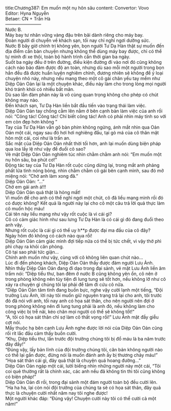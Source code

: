 title:Chương387: Em muốn một nụ hôn sâu
content:
Convertor: Vovo<br>Editor: Hyna Nguyễn<br>Betaer: CN + Trần Hà<br>————————<br>Nước B.<br>Máy bay tư nhân vững vàng đậu trên bãi dành riêng cho máy bay.<br>Đoàn người di chuyển về khách sạn, tối nay chỉ nghỉ ngơi dưỡng sức.<br>Nước B bây giờ chính trị không yên, bọn người Tư Dạ Hàn thật sự muốn đến địa điểm cần bàn chuyện nhưng không thể dùng máy bay được, chỉ có thể tự mình đi xe thôi, toàn bộ hành trình cần thời gian ba ngày.<br>Suốt ba ngày đều ở trên đường, điều kiện đường đi vào nơi đó cũng không cách nào bảo đảm được độ an toàn, nhưng dù sao mỗi một người trong bọn hắn đều đã được huấn luyện nghiêm chỉnh, đương nhiên sẽ không để ý loại chuyện nhỏ này, nhưng nếu mang theo một cô gái chân yếu tay mềm như Diệp Oản Oản lại là một chuyện khác, điều này làm cho trong lòng mọi người khó tránh khỏi có nhiều bất mãn.<br>Dù sao lần đàm phán này là vô cùng quan trọng không cho phép có chút không may nào.<br>Đến khách sạn, Tư Dạ Hàn liền bắt đầu tiến vào trạng thái làm việc.<br>Diệp Oản Oản tay chống cằm lên nằm ở bên cạnh bàn làm việc của anh rồi nói: “Công tác! Công tác! Chỉ biết công tác! Anh có phải nhìn máy tính so với em còn đẹp hơn không ”<br>Tay của Tư Dạ Hàn vẫn gõ bàn phím không ngừng, ánh mắt nhìn qua Oản Oản một cái, ngay sau đó hơi hơi nghiêng đầu, tại gò má của cô thân mật hôn một cái, coi như là trấn an.<br>Sắc mặt của Diệp Oản Oản nhất thời tối hơn, anh lại muốn dùng biện pháp qua loa lấy lệ như vậy để đuổi cô sao?<br>Vẻ mặt Diệp Oản Oản nghiêm túc nhìn chằm chằm anh nói: “Em muốn một nụ hôn sâu, ba phút cơ!”<br>Động tác tay của Tư Dạ Hàn rốt cuộc cũng dừng lại, trong mắt anh phảng phất lửa tình nóng bỏng, nhìn chằm chằm cô gái bên cạnh mình, sau đó mở miệng nói: “Chờ anh làm xong đã.”<br>Diệp Oản Oản: “…”<br>Chờ em gái anh á!!!<br>Diệp Oản Oản quả thật là hỏng mất!<br>Vì muốn để cho anh có thể nghỉ ngơi một chút, cô đã liều mạng mình rồi đó có được không? Kết quả là người này lại cho cô một câu trả lời quả thực làm cô muốn hộc máu!<br>Cái tên này liều mạng như vậy rốt cuộc là vì cái gì?<br>Cô có cảm giác hình như sau lưng Tư Dạ Hàn là có cái gì đó đang đuổi theo anh vậy.<br>Nhưng rốt cuộc là cái gì có thể uy h**p được đại ma đầu của cô đây?<br>Ngày hôm đó không có cách nào qua rồi!<br>Diệp Oản Oản cảm giác mình đợi tiếp nữa có thể bị tức chết, vì vậy thở phì phì chạy ra khỏi căn phòng.<br>Cô tại sao phải tức giận…<br>Chính anh muốn như vậy, cùng với cô không liên quan chút nào…<br>Lúc đi đến phòng khách, Diệp Oản Oản thấy được đám người Lưu Ảnh.<br>Nhìn thấy Diệp Oản Oản đang đi dạo trong đại sảnh, vẻ mặt Lưu Ảnh liền âm trầm nói: “Diệp tiểu thư, ban đêm ở nước B cũng không yên ổn, cô nên ở trong phòng không nên tùy tiện đi lung tung sẽ tốt hơn, nếu không lỡ như cô xảy ra chuyện gì chúng tôi lại phải để tâm đi cứu cô nữa.<br>“Diệp Oản Oản tâm tình đang buồn bực, nghe vậy cười lạnh một tiếng, “Đội trưởng Lưu Ảnh, lời này tôi muốn giữ nguyên trạng trả lại cho anh, tôi trước đó đã nói với anh, tối nay anh có họa sát thân, cho nên người nên đợi ở trong phòng không nên đi lung tung phải là anh đó, nếu không làm cho công việc bị trễ nãi, kéo chân mọi người có thể sẽ không tốt!”<br>“A, tôi có họa sát thân chỉ sợ làm cô thất vọng rồi!” Lưu Ảnh mặt đầy giễu cợt nói.<br>Mấy thuộc hạ bên cạnh Lưu Ảnh nghe được lời nói của Diệp Oản Oản cũng rối rít lắc đầu cảm thấy buồn cười.<br>“Khụ, Diệp tiểu thư, lần trước đội trưởng chúng tôi bị đổ máu là ba năm trước đây đấy!”<br>“Đúng vậy, lấy bản lĩnh của đội trưởng chúng tôi, căn bản không người nào có thể lại gần được, đừng nói là muốn đánh anh ấy bị thương chảy máu!”<br>“Họa sát thân cái gì, đây quả thật là chuyện quá hoang đường…”<br>Diệp Oản Oản ngáp một cái, lười biếng nhìn những người này một cái, “Tôi coi quẻ thường rất là chính xác, các anh nếu đã không tin thì tôi cũng không có biện pháp!”<br>Diệp Oản Oản đi rồi, trong đại sảnh một đám người toàn bộ đều cười lên.<br>“Ha ha ha, lại còn nói đội trưởng của chúng ta sẽ có họa sát thân, đây quả thực là chuyện cười nhất năm nay tôi nghe được!<br>Một người khác đáp: “Đúng vậy! Chuyện cười này tôi có thể cười cả một năm!”